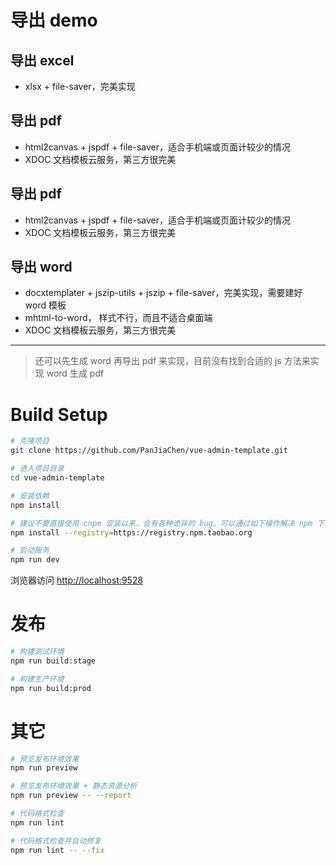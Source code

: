# 导出 demo

## 导出 excel

- xlsx + file-saver，完美实现

## 导出 pdf

- html2canvas + jspdf + file-saver，适合手机端或页面计较少的情况
- XDOC 文档模板云服务，第三方很完美

## 导出 pdf

- html2canvas + jspdf + file-saver，适合手机端或页面计较少的情况
- XDOC 文档模板云服务，第三方很完美

## 导出 word

- docxtemplater + jszip-utils + jszip + file-saver，完美实现，需要建好 word 模板
- mhtml-to-word， 样式不行，而且不适合桌面端
- XDOC 文档模板云服务，第三方很完美

---

> 还可以先生成 word 再导出 pdf 来实现，目前没有找到合适的 js 方法来实现 word 生成 pdf

# Build Setup

```bash
# 克隆项目
git clone https://github.com/PanJiaChen/vue-admin-template.git

# 进入项目目录
cd vue-admin-template

# 安装依赖
npm install

# 建议不要直接使用 cnpm 安装以来，会有各种诡异的 bug。可以通过如下操作解决 npm 下载速度慢的问题
npm install --registry=https://registry.npm.taobao.org

# 启动服务
npm run dev
```

浏览器访问 [http://localhost:9528](http://localhost:9528)

# 发布

```bash
# 构建测试环境
npm run build:stage

# 构建生产环境
npm run build:prod
```

# 其它

```bash
# 预览发布环境效果
npm run preview

# 预览发布环境效果 + 静态资源分析
npm run preview -- --report

# 代码格式检查
npm run lint

# 代码格式检查并自动修复
npm run lint -- --fix
```
